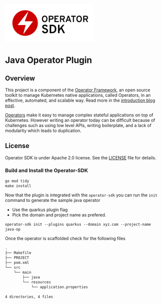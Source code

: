 <img src="https://raw.githubusercontent.com/operator-framework/operator-sdk/master/website/static/operator_logo_sdk_color.svg" height="125px"></img>

# Java Operator Plugin

## Overview

This project is a component of the [Operator Framework][of-home], an
open source toolkit to manage Kubernetes native applications, called
Operators, in an effective, automated, and scalable way. Read more in
the [introduction blog post][of-blog].

[Operators][operator-link] make it easy to manage complex stateful
applications on top of Kubernetes. However writing an operator today can
be difficult because of challenges such as using low level APIs, writing
boilerplate, and a lack of modularity which leads to duplication.



## License

Operator SDK is under Apache 2.0 license. See the [LICENSE][license_file] file for details.

[license_file]:./LICENSE
[of-home]: https://github.com/operator-framework
[of-blog]: https://coreos.com/blog/introducing-operator-framework
[operator-link]: https://coreos.com/operators/

### Build and Install the Operator-SDK
```
go mod tidy
make install
```

Now that the plugin is integrated with the `operator-sdk` you can run the `init` command to generate the sample java operator

- Use the quarkus plugin flag
- Pick the domain and project name as prefered.

```
operator-sdk init --plugins quarkus --domain xyz.com --project-name java-op
```

Once the operator is scaffolded check for the following files

```
.
├── Makefile
├── PROJECT
├── pom.xml
└── src
    └── main
        ├── java
        └── resources
            └── application.properties

4 directories, 4 files
```
